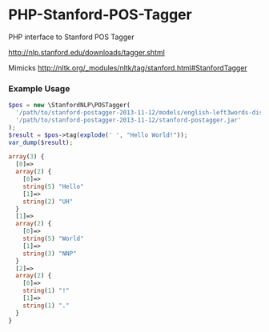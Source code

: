 PHP-Stanford-POS-Tagger
=======================

PHP interface to Stanford POS Tagger

http://nlp.stanford.edu/downloads/tagger.shtml

Mimicks http://nltk.org/_modules/nltk/tag/stanford.html#StanfordTagger

### Example Usage ###

```php
$pos = new \StanfordNLP\POSTagger(
  '/path/to/stanford-postagger-2013-11-12/models/english-left3words-distsim.tagger',
  '/path/to/stanford-postagger-2013-11-12/stanford-postagger.jar'
);
$result = $pos->tag(explode(' ', "Hello World!")); 
var_dump($result);

array(3) {
  [0]=>
  array(2) {
    [0]=>
    string(5) "Hello"
    [1]=>
    string(2) "UH"
  }
  [1]=>
  array(2) {
    [0]=>
    string(5) "World"
    [1]=>
    string(3) "NNP"
  }
  [2]=>
  array(2) {
    [0]=>
    string(1) "!"
    [1]=>
    string(1) "."
  }
}

```
